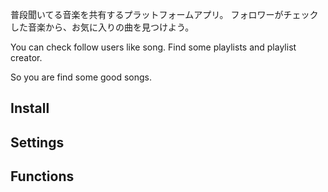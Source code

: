 
普段聞いてる音楽を共有するプラットフォームアプリ。
フォロワーがチェックした音楽から、お気に入りの曲を見つけよう。

You can check follow users like song.
Find some playlists and playlist creator.

So you are find some good songs.

## Install
## Settings
## Functions

